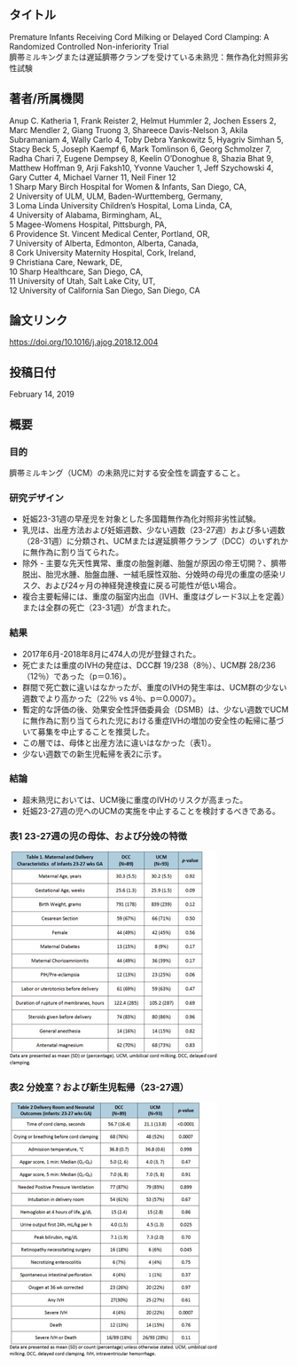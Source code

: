 ## タイトル
Premature Infants Receiving Cord Milking or Delayed Cord Clamping: A Randomized Controlled Non-inferiority Trial  
臍帯ミルキングまたは遅延臍帯クランプを受けている未熟児：無作為化対照非劣性試験

## 著者/所属機関
Anup C. Katheria 1, Frank Reister 2, Helmut Hummler 2, Jochen Essers 2, Marc Mendler 2, Giang Truong 3, Shareece Davis-Nelson 3, Akila Subramaniam 4, Wally Carlo 4, Toby Debra Yankowitz 5, Hyagriv Simhan 5, Stacy Beck 5, Joseph Kaempf 6, Mark Tomlinson 6, Georg Schmolzer 7, Radha Chari 7, Eugene Dempsey 8, Keelin O’Donoghue 8, Shazia Bhat 9, Matthew Hoffman 9, Arji Faksh10, Yvonne Vaucher 1, Jeff Szychowski 4, Gary Cutter 4, Michael Varner 11, Neil Finer 12  
1 Sharp Mary Birch Hospital for Women & Infants, San Diego, CA,  
2 University of ULM, ULM, Baden-Wurttemberg, Germany,  
3 Loma Linda University Children’s Hospital, Loma Linda, CA,  
4 University of Alabama, Birmingham, AL,  
5 Magee-Womens Hospital, Pittsburgh, PA,  
6 Providence St. Vincent Medical Center, Portland, OR,  
7 University of Alberta, Edmonton, Alberta, Canada,  
8 Cork University Maternity Hospital, Cork, Ireland,  
9 Christiana Care, Newark, DE,  
10 Sharp Healthcare, San Diego, CA,  
11 University of Utah, Salt Lake City, UT,  
12 University of California San Diego, San Diego, CA

## 論文リンク
https://doi.org/10.1016/j.ajog.2018.12.004

## 投稿日付
February 14, 2019

## 概要
### 目的
臍帯ミルキング（UCM）の未熟児に対する安全性を調査すること。

### 研究デザイン
* 妊娠23-31週の早産児を対象とした多国籍無作為化対照非劣性試験。
* 乳児は、出産方法および妊娠週数、少ない週数（23-27週）および多い週数（28-31週）に分類され、UCMまたは遅延臍帯クランプ（DCC）のいずれかに無作為に割り当てられた。
* 除外 - 主要な先天性異常、重度の胎盤剥離、胎盤が原因の帝王切開？、臍帯脱出、胎児水腫、胎盤血腫、一絨毛膜性双胎、分娩時の母児の重度の感染リスク、および24ヶ月の神経発達検査に戻る可能性が低い場合。
* 複合主要転帰には、重度の脳室内出血（IVH、重度はグレード3以上を定義）または全群の死亡（23-31週）が含まれた。

### 結果
* 2017年6月-2018年8月に474人の児が登録された。
* 死亡または重度のIVHの発症は、DCC群 19/238（8％）、UCM群 28/236（12％）であった（p＝0.16）。
* 群間で死亡数に違いはなかったが、重度のIVHの発生率は、UCM群の少ない週数でより高かった（22％ vs 4％、p＝0.0007）。
* 暫定的な評価の後、効果安全性評価委員会（DSMB）は、少ない週数でUCMに無作為に割り当てられた児における重症IVHの増加の安全性の転帰に基づいて募集を中止することを推奨した。
* この層では、母体と出産方法に違いはなかった（表1）。
* 少ない週数での新生児転帰を表2に示す。

### 結論
* 超未熟児においては、UCM後に重度のIVHのリスクが高まった。
* 妊娠23-27週の児へのUCMの実施を中止することを検討するべきである。

### 表1 23-27週の児の母体、および分娩の特徴
![Table.1](Premature_tab1.jpg)

### 表2 分娩室？および新生児転帰（23-27週）
![Table.2](Premature_tab2.jpg)
